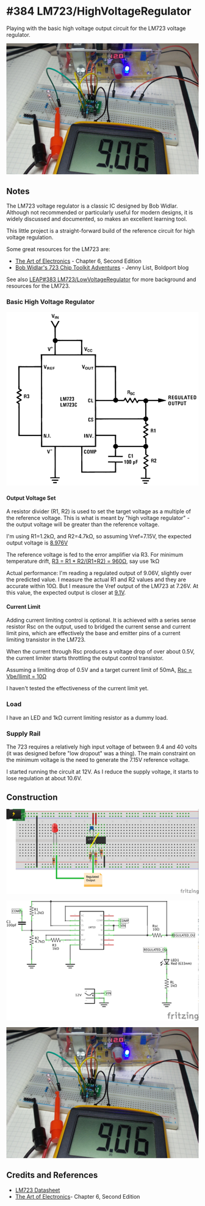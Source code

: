 # #384 LM723/HighVoltageRegulator

Playing with the basic high voltage output circuit for the LM723 voltage regulator.

![Build](./assets/HighVoltageRegulator_build.jpg?raw=true)

## Notes

The LM723 voltage regulator is a classic IC designed by Bob Widlar.
Although not recommended or particularly useful for modern designs,
it is widely discussed and documented, so makes an excellent learning tool.

This little project is a straight-forward build of the reference circuit for high voltage regulation.

Some great resources for the LM723 are:

* [The Art of Electronics](https://www.goodreads.com/book/show/569775.The_Art_of_Electronics) - Chapter 6, Second Edition
* [Bob Widlar's 723 Chip Toolkit Adventures](https://www.boldport.com/blog/bob-widlar-723) - Jenny List, Boldport blog

See also [LEAP#383 LM723/LowVoltageRegulator](../LowVoltageRegulator) for more background and resources for the LM723.

### Basic High Voltage Regulator

[![LM723_basic_high_voltage_regulator](./assets/LM723_basic_high_voltage_regulator.png?raw=true)](https://www.futurlec.com/Linear/LM723CN.shtml)


#### Output Voltage Set

A resistor divider (R1, R2) is used to set the target voltage as a multiple of the reference voltage.
This is what is meant by "high voltage regulator" - the output voltage will be greater than the reference voltage.


I'm using R1=1.2kΩ, and R2=4.7kΩ, so assuming Vref=7.15V, the expected output voltage is
[8.976V](https://www.wolframalpha.com/input/?i=7.15V*+(1.2k%CE%A9+%2B+4.7k%CE%A9)%2F4.7k%CE%A9)

The reference voltage is fed to the error amplifier via R3.
For minimum temperature drift,
[R3 = R1 * R2/(R1+R2) = 960Ω](https://www.wolframalpha.com/input/?i=(1.2k%CE%A9+*+4.7k%CE%A9)%2F(1.2k%CE%A9+%2B+4.7k%CE%A9)), say use 1kΩ


Actual performance: I'm reading a regulated output of 9.06V, slightly over the predicted value.
I measure the actual R1 and R2 values and they are accurate within 10Ω. But I measure the Vref output of the LM723 at 7.26V.
At this value, the expected output is closer at [9.1V](https://www.wolframalpha.com/input/?i=7.26V*+(1.2k%CE%A9+%2B+4.7k%CE%A9)%2F4.7k%CE%A9).



#### Current Limit

Adding current limiting control is optional. It is achieved with a series sense resistor Rsc on the output,
used to bridged the current sense and current limit pins, which are effectively the base and emitter pins of a
current limiting transistor in the LM723.

When the current through Rsc produces a voltage drop of over about 0.5V, the current limiter starts throttling
the output control transistor.

Assuming a limiting drop of 0.5V and a target current limit of 50mA, [Rsc = Vbe/Ilimit = 10Ω](https://www.wolframalpha.com/input/?i=0.5V%2F50mA)

I haven't tested the effectiveness of the current limit yet.


### Load

I have an LED and 1kΩ current limiting resistor as a dummy load.


### Supply Rail

The 723 requires a relatively high input voltage of between 9.4 and 40 volts (it was designed before "low dropout" was a thing).
The main constraint on the minimum voltage is the need to generate the 7.15V reference voltage.

I started running the circuit at 12V.
As I reduce the supply voltage, it starts to lose regulation at about 10.6V.


## Construction

![Breadboard](./assets/HighVoltageRegulator_bb.jpg?raw=true)

![Schematic](./assets/HighVoltageRegulator_schematic.jpg?raw=true)

![Build](./assets/HighVoltageRegulator_build.jpg?raw=true)

## Credits and References

* [LM723 Datasheet](https://www.futurlec.com/Linear/LM723CN.shtml)
* [The Art of Electronics](https://www.goodreads.com/book/show/569775.The_Art_of_Electronics)- Chapter 6, Second Edition
